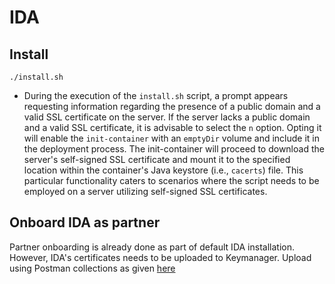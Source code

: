 # IDA

## Install
```
./install.sh
```
* During the execution of the `install.sh` script, a prompt appears requesting information regarding the presence of a public domain and a valid SSL certificate on the server.
  If the server lacks a public domain and a valid SSL certificate, it is advisable to select the `n` option. Opting it will enable the `init-container` with an `emptyDir` volume and include it in the deployment process.
  The init-container will proceed to download the server's self-signed SSL certificate and mount it to the specified location within the container's Java keystore (i.e., `cacerts`) file.
  This particular functionality caters to scenarios where the script needs to be employed on a server utilizing self-signed SSL certificates.

## Onboard IDA as partner
Partner onboarding is already done as part of default IDA installation.  However, IDA's certificates needs to be uploaded to Keymanager.  Upload using Postman collections as given [here](certs_upload/postman/README.md)
